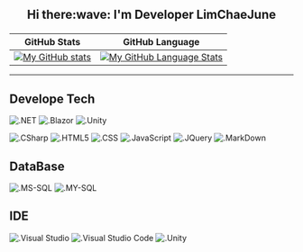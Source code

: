 <h2><p align="center">Hi there:wave:  I'm Developer LimChaeJune</p></h2>

| GitHub Stats | GitHub Language |
| --- | --- |
|[![My GitHub stats](https://github-readme-stats.vercel.app/api?username=LimChaeJune)](https://github.com/LimChaeJune) | [![My GitHub Language Stats](https://github-readme-stats.vercel.app/api/top-langs/?username=LimChaeJune&langs_count=5)](https://github.com/LimChaeJune)|      
---

Develope Tech
---
![.NET](https://img.shields.io/badge/.NET-5C2D91?style=for-the-badge&logo=.net&logoColor=white)
![.Blazor](https://img.shields.io/badge/Blazor-512BD4.svg?&style=for-the-badge&logo=Blazor&logoColor=#512BD4"/>)
![.Unity](https://img.shields.io/badge/Unity-000000?&style=for-the-badge&logo=Unity&logoColor=#000000)      

![.CSharp](	https://img.shields.io/badge/C%23-239120?style=for-the-badge&logo=c-sharp&logoColor=#239120)
![.HTML5](https://img.shields.io/badge/HTML5-E34F26?style=for-the-badge&logo=html5&logoColor=white)
![.CSS](https://img.shields.io/badge/CSS-1572B6?&style=for-the-badge&logo=css3&logoColor=#1572B6)
![.JavaScript](https://img.shields.io/badge/JavaScript-F7DF1E?style=for-the-badge&logo=javascript&logoColor=black)
![.JQuery](https://img.shields.io/badge/jQuery-0769AD?style=for-the-badge&logo=jquery&logoColor=white)
![.MarkDown](https://img.shields.io/badge/MarkDown-000000?style=for-the-badge&logo=MarkDown&logoColor=#000000)

DataBase
---
![.MS-SQL](https://img.shields.io/badge/MSSQL-CC2927?&style=for-the-badge&logo=Microsoft-SQL-Server&logoColor=#CC2927)
![.MY-SQL](https://img.shields.io/badge/MySQL-00000F?style=for-the-badge&logo=mysql&logoColor=white)

IDE
---
![.Visual Studio](https://img.shields.io/badge/Visual%20Studio-5C2D91?&style=for-the-badge&logo=Visual%20Studio&logoColor=#5C2D91)
![.Visual Studio Code](https://img.shields.io/badge/Visual%20Studio%20Code-007ACC?&style=for-the-badge&logo=Visual-Studio-Code&logoColor=#007ACC)
![.Unity](https://img.shields.io/badge/Unity-000000?&style=for-the-badge&logo=Unity&logoColor=#000000)      


